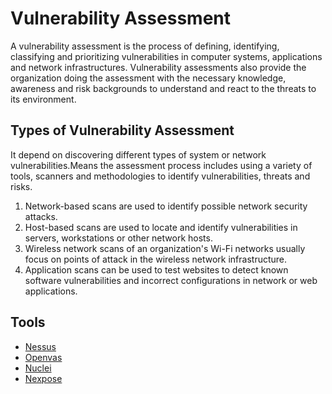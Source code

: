 # Vulnerability Assessment

A vulnerability assessment is the process of defining, identifying, classifying and prioritizing vulnerabilities in computer systems, applications and network infrastructures. Vulnerability assessments also provide the organization doing the assessment with the necessary knowledge, awareness and risk backgrounds to understand and react to the threats to its environment.

## Types of Vulnerability Assessment

It depend on discovering different types of system or network vulnerabilities.Means the assessment process includes using a variety of tools, scanners and methodologies to identify vulnerabilities, threats and risks.

1. Network-based scans are used to identify possible network security attacks.
2. Host-based scans are used to locate and identify vulnerabilities in servers, workstations or other network hosts.
3. Wireless network scans of an organization's Wi-Fi networks usually focus on points of attack in the wireless network infrastructure.
4. Application scans can be used to test websites to detect known software vulnerabilities and incorrect configurations in network or web applications.

## Tools 

- [Nessus](https://github.com/armourinfosec/Offensive-Pentesting--Host/tree/main/Vulnerability%20Assesment/Nessus.md)
- [Openvas](https://github.com/armourinfosec/Offensive-Pentesting--Host/tree/main/Vulnerability%20Assesment/Openvas.md)
- [Nuclei](https://github.com/armourinfosec/Offensive-Pentesting--Host/tree/main/Vulnerability%20Assesment/Nuclei.md)
- [Nexpose](https://github.com/armourinfosec/Offensive-Pentesting--Host/tree/main/Vulnerability%20Assesment/Nexpose.md)